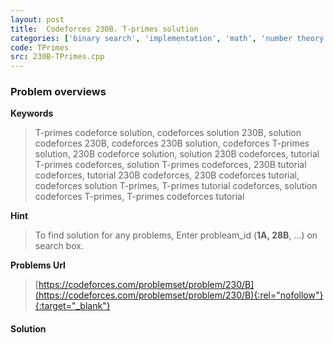 ```yaml
---
layout: post
title:  Codeforces 230B. T-primes solution
categories: ['binary search', 'implementation', 'math', 'number theory']
code: TPrimes
src: 230B-TPrimes.cpp
---
```

### **Problem overviews**

**Keywords**
> T-primes codeforce solution, codeforces solution 230B, solution codeforces 230B, codeforces 230B solution, codeforces T-primes solution, 230B codeforce solution, solution 230B codeforces, tutorial T-primes codeforces, solution T-primes codeforces, 230B tutorial codeforces, tutorial 230B codeforces, 230B codeforces tutorial, codeforces solution T-primes, T-primes tutorial codeforces, solution codeforces T-primes, T-primes codeforces tutorial

**Hint**
> To find solution for any problems, Enter probleam_id (**1A, 28B**, ...) on search box. 

**Problems Url**
> [https://codeforces.com/problemset/problem/230/B](https://codeforces.com/problemset/problem/230/B){:rel="nofollow"}{:target="_blank"}

#### **Solution**



